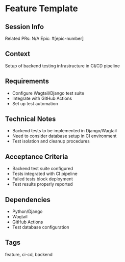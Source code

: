 # Feature Template

## Session Info
Related PRs: N/A
Epic: #[epic-number]

## Context
Setup of backend testing infrastructure in CI/CD pipeline

## Requirements
- Configure Wagtail/Django test suite
- Integrate with GitHub Actions
- Set up test automation

## Technical Notes
- Backend tests to be implemented in Django/Wagtail
- Need to consider database setup in CI environment
- Test isolation and cleanup procedures

## Acceptance Criteria
- Backend test suite configured
- Tests integrated with CI pipeline
- Failed tests block deployment
- Test results properly reported

## Dependencies
- Python/Django
- Wagtail
- GitHub Actions
- Test database configuration

## Tags
feature, ci-cd, backend